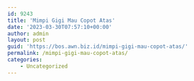 ```yaml
---
id: 9243
title: 'Mimpi Gigi Mau Copot Atas'
date: '2023-03-30T07:57:10+00:00'
author: admin
layout: post
guid: 'https://bos.awn.biz.id/mimpi-gigi-mau-copot-atas/'
permalink: /mimpi-gigi-mau-copot-atas/
categories:
    - Uncategorized
---
```


